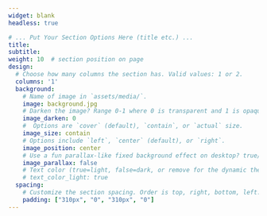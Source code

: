 ```yaml
---
widget: blank
headless: true

# ... Put Your Section Options Here (title etc.) ...
title:
subtitle:
weight: 10  # section position on page
design:
  # Choose how many columns the section has. Valid values: 1 or 2.
  columns: '1'
  background:
    # Name of image in `assets/media/`.
    image: background.jpg
    # Darken the image? Range 0-1 where 0 is transparent and 1 is opaque.
    image_darken: 0
    #  Options are `cover` (default), `contain`, or `actual` size.
    image_size: contain
    # Options include `left`, `center` (default), or `right`.
    image_position: center
    # Use a fun parallax-like fixed background effect on desktop? true/false
    image_parallax: false
    # Text color (true=light, false=dark, or remove for the dynamic theme color).
    # text_color_light: true
  spacing:
    # Customize the section spacing. Order is top, right, bottom, left.
    padding: ["310px", "0", "310px", "0"]
---
```

